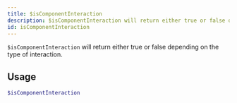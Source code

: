 ```yaml
---
title: $isComponentInteraction 
description: $isComponentInteraction will return either true or false depending on the type of the interaction.
id: isComponentInteraction
---
```


`$isComponentInteraction` will return either true or false depending on the type of interaction.

## Usage

```php
$isComponentInteraction
```
